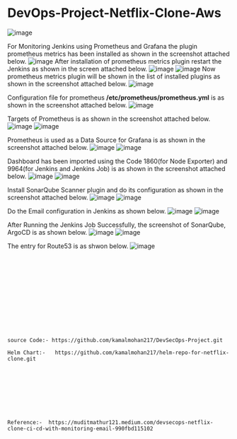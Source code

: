 # DevOps-Project-Netflix-Clone-Aws
![image](https://github.com/user-attachments/assets/e9435a2c-c012-402b-a344-127f2f998e51)

For Monitoring Jenkins using Prometheus and Grafana the plugin prometheus metrics has been installed as shown in the screenshot attached below.
![image](https://github.com/user-attachments/assets/37875226-a8a6-4f68-837b-9fbb551d69b5)
After installation of prometheus metrics plugin restart the Jenkins as shown in the screen attached below.
![image](https://github.com/user-attachments/assets/dc18f027-62d3-44d1-8090-0a7641b1ad30)
![image](https://github.com/user-attachments/assets/414706bd-d0f8-4863-ac1e-2e22084bd620)
Now prometheus metrics plugin will be shown in the list of installed plugins as shown in the screenshot attached below.
![image](https://github.com/user-attachments/assets/c766ca74-1ec8-4d44-946f-c3b7b1189ac2)

Configuration file for prometheus **/etc/prometheus/prometheus.yml** is as shown in the screenshot attached below.
![image](https://github.com/user-attachments/assets/e9450c70-23c4-4e13-92a0-edbcbf6480c6)

Targets of Prometheus is as shown in the screenshot attached below.
![image](https://github.com/user-attachments/assets/0db8e559-4511-467d-b576-0d56a5b58cad)
![image](https://github.com/user-attachments/assets/a5429685-eb10-4504-b21e-a2e13501a2cd)

Prometheus is used as a Data Source for Grafana is as shown in the screenshot attached below.
![image](https://github.com/user-attachments/assets/1c69c01c-28ef-4154-8e63-ac50e27e6fd6)
![image](https://github.com/user-attachments/assets/ef5dbe42-5510-4077-8ec3-8ead0ae5e3ce)

Dashboard has been imported using the Code 1860(for Node Exporter) and 9964(for Jenkins and Jenkins Job) is as shown in the screenshot attached below.
![image](https://github.com/user-attachments/assets/915708f9-e827-4791-a5bf-77063f25c761)
![image](https://github.com/user-attachments/assets/a81daede-1cb3-4480-873b-997ca4a8992e)

Install SonarQube Scanner plugin and do its configuration as shown in the screenshot attached below.
![image](https://github.com/user-attachments/assets/5d1fe990-aa55-41ac-88d1-bfb799701ecd)
![image](https://github.com/user-attachments/assets/4487c5dc-90ae-4c84-921a-cc963518811f)

Do the Email configuration in Jenkins as shown below.
![image](https://github.com/user-attachments/assets/3d08a9e5-61ae-48a2-8bf4-ec29cde3ba10)
![image](https://github.com/user-attachments/assets/d901c684-009b-4385-86d1-cb990fc10e82)

After Running the Jenkins Job Successfully, the screenshot of SonarQube, ArgoCD is as shown below.
![image](https://github.com/user-attachments/assets/7b608a46-6b1b-4ebe-9e12-3761065acadd)
![image](https://github.com/user-attachments/assets/7ffcc45a-6f99-403c-ade4-4650814955c2)

The entry for Route53 is as shwon below.
![image](https://github.com/user-attachments/assets/c1e3cf6f-fba3-4365-9684-cd2078beac5b)







<br><br/>
<br><br/>
<br><br/>
<br><br/>
<br><br/>
```
source Code:- https://github.com/kamalmohan217/DevSecOps-Project.git

Helm Chart:-   https://github.com/kamalmohan217/helm-repo-for-netflix-clone.git
```
<br><br/>
<br><br/>
<br><br/>
```
Reference:-  https://muditmathur121.medium.com/devsecops-netflix-clone-ci-cd-with-monitoring-email-990fbd115102
```
